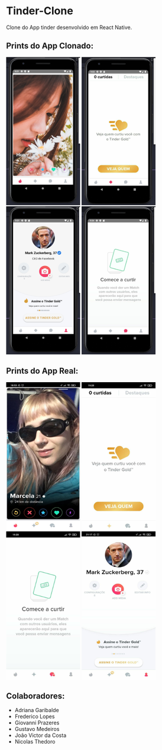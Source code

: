 # Tinder-Clone
Clone do App tinder desenvolvido em React Native.


## Prints do App Clonado:
<p float="left">
<img src="https://github.com/GiovanniBranco/Tinder-Clone/blob/main/.github/homeApp.png" height=400 width=200/>
<img src="https://github.com/GiovanniBranco/Tinder-Clone/blob/main/.github/curtidasApp.png" height=400 width=200/>
<img src="https://github.com/GiovanniBranco/Tinder-Clone/blob/main/.github/profileApp.png" height=400 width=200/>
<img src="https://github.com/GiovanniBranco/Tinder-Clone/blob/main/.github/%20conversasApp.png" height=400 width=200/>
</p>

## Prints do App Real:
<p float="left">
<img src="https://github.com/GiovanniBranco/Tinder-Clone/blob/main/.github/home.jpeg" height=400 width=200/>
<img src="https://github.com/GiovanniBranco/Tinder-Clone/blob/main/.github/curtidas.jpeg" height=400 width=200/>
<img src="https://github.com/GiovanniBranco/Tinder-Clone/blob/main/.github/conversas.jpeg" height=400 width=200/>
<img src="https://github.com/GiovanniBranco/Tinder-Clone/blob/main/.github/profile.jpeg" height=400 width=200/>
</p>


## Colaboradores:

- Adriana Garibalde
- Frederico Lopes
- Giovanni Prazeres
- Gustavo Medeiros
- João Victor da Costa
- Nicolas Thedoro
